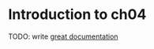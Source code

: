 # Introduction to ch04

TODO: write [great documentation](http://jacobian.org/writing/what-to-write/)
